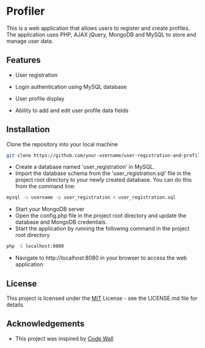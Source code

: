 
# Profiler

This is a web application that allows users to register and create profiles. The application uses PHP, AJAX jQuery, MongoDB and MySQL to store and manage user data.


## Features

- User registration
- Login authentication using MySQL database

- User profile display
- Ability to add and edit user profile data fields


## Installation

Clone the repository into your local machine

```bash
git clone https://github.com/your-username/user-registration-and-profile-website.git
```
    

- Create a database named 'user_registration' in MySQL.
- Import the database schema from the 'user_registration.sql' file in the project root directory to your newly created database. You can do this from the command line:

```bash 
mysql -u username -p user_registration < user_registration.sql
```

- Start your MongoDB server
- Open the config.php file in the project root directory and update the database and MongoDB credentials.
- Start the application by running the following command in the project root directory

```bash
php -S localhost:8080
```

- Navigate to http://localhost:8080 in your browser to access the web application
## License
This project is licensed under the [MIT](https://choosealicense.com/licenses/mit/) License - see the LICENSE.md file for details.



## Acknowledgements

 - This project was inspired by [Code Wall](https://www.codewall.co.uk/user-registration-and-login-script-with-php-mysql-and-ajax-jquery/)

